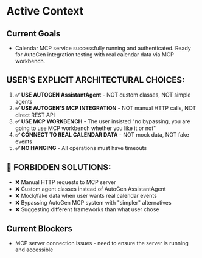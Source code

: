 # Active Context

## Current Goals

- Calendar MCP service successfully running and authenticated. Ready for AutoGen integration testing with real calendar data via MCP workbench.

## USER'S EXPLICIT ARCHITECTURAL CHOICES:
1. **✅ USE AUTOGEN AssistantAgent** - NOT custom classes, NOT simple agents
2. **✅ USE AUTOGEN'S MCP INTEGRATION** - NOT manual HTTP calls, NOT direct REST API
3. **✅ USE MCP WORKBENCH** - The user insisted "no bypassing, you are going to use MCP workbench whether you like it or not"
4. **✅ CONNECT TO REAL CALENDAR DATA** - NOT mock data, NOT fake events
5. **✅ NO HANGING** - All operations must have timeouts

## 🚫 FORBIDDEN SOLUTIONS:
- ❌ Manual HTTP requests to MCP server
- ❌ Custom agent classes instead of AutoGen AssistantAgent  
- ❌ Mock/fake data when user wants real calendar events
- ❌ Bypassing AutoGen MCP system with "simpler" alternatives
- ❌ Suggesting different frameworks than what user chose


## Current Blockers

- MCP server connection issues - need to ensure the server is running and accessible